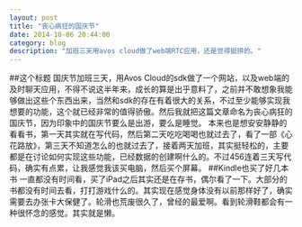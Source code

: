 ```yaml
---
layout: post
title: "丧心病狂的国庆节"
date: 2014-10-06 20:44:00
category: blog
description: "加班三天用avos cloud做了web端RTC应用，还是觉得挺拼的。"
---
```

##这个标题
国庆节加班三天，用Avos Cloud的sdk做了一个网站，以及web端的及时聊天应用，不得不说这半年来，成长的算是出乎意料了，之前并不敢想象我能够做出这些个东西出来，当然和sdk的存在有着很大的关系，不过至少能够实现我想要的功能，这个就已经非常的值得骄傲。然后我就把这篇文章命名为丧心病狂的国庆节，因为印象中的国庆节要么是出游，要么是睡觉。
本来也是想安安静静的看看书，第一天其实就在写代码，然后第二天吃吃喝喝也就过去了，看了一部《心花路放》，第三天不知道怎么的也就过去了，接着两天加班，其实挺轻松的，主要都是在讨论如何实现这些功能，已经数据的创建啊什么的。不过456连着三天写代码，确实有点累，让我感觉我该买电脑，然后买个屏幕。
##Kindle也买了好几本书
一直都没有时间看，买了iPad之后其实还是在存书，偶尔看了一下。大部分的书都没有时间去看，打打游戏什么的。其实现在感觉身体没有以前那样好了，确实需要去办张卡大保健了。轮滑也荒废很久了，曾经的最爱啊。看到轮滑鞋都会有一种很怀念的感觉。其实就是懒。
